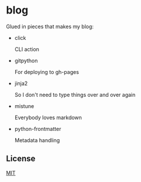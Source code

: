 # blog

Glued in pieces that makes my blog:

- click

  CLI action

- gitpython

  For deploying to gh-pages

- jinja2

  So I don't need to type things over and over again

- mistune

  Everybody loves markdown

- python-frontmatter

  Metadata handling


## License

[MIT](https://marksteve.mit-license.org)

